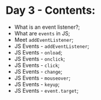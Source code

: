 # Day 3 - Contents: 

* What is an event listener?; 
* What are `events` in JS; 
* Meet `addEventListener`; 
* JS Events - `addEventListener`; 
* JS Events - `onload`; 
* JS Events - `onclick`; 
* JS Events - `click`; 
* JS Events - `change`; 
* JS Events - `mouseover`; 
* JS Events - `keyup`; 
* JS Events - `event.target`; 
